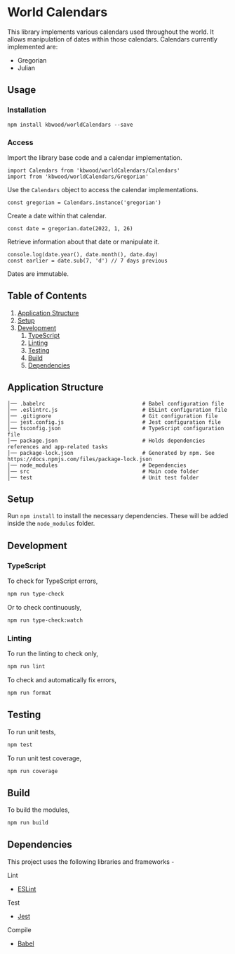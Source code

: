 # World Calendars

This library implements various calendars used throughout the world.
It allows manipulation of dates within those calendars.
Calendars currently implemented are:
* Gregorian
* Julian

## Usage

### Installation

```
npm install kbwood/worldCalendars --save
```

### Access

Import the library base code and a calendar implementation.

```
import Calendars from 'kbwood/worldCalendars/Calendars'
import from 'kbwood/worldCalendars/Gregorian'
```

Use the `Calendars` object to access the calendar implementations.

```
const gregorian = Calendars.instance('gregorian')
```

Create a date within that calendar.

```
const date = gregorian.date(2022, 1, 26)
```

Retrieve information about that date or manipulate it.

```
console.log(date.year(), date.month(), date.day)
const earlier = date.sub(7, 'd') // 7 days previous
```

Dates are immutable.

## Table of Contents

1. [Application Structure](#application-structure)
1. [Setup](#setup)
1. [Development](#development)
    1. [TypeScript](#typescript)
    1. [Linting](#linting)
    1. [Testing](#testing)
	1. [Build](#build)
    1. [Dependencies](#dependencies)

## Application Structure

```
│── .babelrc                               # Babel configuration file
│── .eslintrc.js                           # ESLint configuration file
│── .gitignore                             # Git configuration file
│── jest.config.js                         # Jest configuration file
│── tsconfig.json                          # TypeScript configuration file
│── package.json                           # Holds dependencies references and app-related tasks
│── package-lock.json                      # Generated by npm. See https://docs.npmjs.com/files/package-lock.json
│── node_modules                           # Dependencies
│── src                                    # Main code folder
│── test                                   # Unit test folder
```

## Setup

Run `npm install` to install the necessary dependencies. These will be added inside the `node_modules` folder.

## Development

### TypeScript

To check for TypeScript errors,

```bash
npm run type-check
```

Or to check continuously,

```bash
npm run type-check:watch
```

### Linting

To run the linting to check only,

```bash
npm run lint
```

To check and automatically fix errors,

```bash
npm run format
```

## Testing

To run unit tests,

```bash
npm test
```

To run unit test coverage,

```bash
npm run coverage
```

## Build

To build the modules,

```bash
npm run build
```

## Dependencies

This project uses the following libraries and frameworks -

Lint

* [ESLint](https://eslint.org/)

Test

* [Jest](https://facebook.github.io/jest/)

Compile

* [Babel](https://babeljs.io/)
